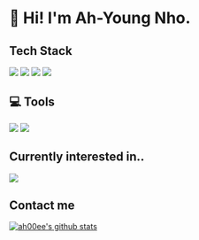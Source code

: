 # 👋 Hi! I'm Ah-Young Nho.

## Tech Stack
<img src="https://img.shields.io/badge/Python-0054FF?style=flat-roundsquare&logo=Python&logoColor=white"/></a>
<img src="https://img.shields.io/badge/SQLite-blue?style=flat-roundsquare&logo=SQLite&logoColor=white"/></a>
<img src="https://img.shields.io/badge/Swift-orange?style=flat-roundsquare&logo=Swift&logoColor=white"/>
<img src="https://img.shields.io/badge/Java-red?style=flat-roundsquare&logo=Java&logoColor=white"/>

## 💻 Tools
<img src="https://img.shields.io/badge/Xcode-black?style=flat-roundsquare&logo=Xcode&logoColor=white"/></a>
<img src="https://img.shields.io/badge/Visual Studio Code-blue?style=flat-roundsquare&logo=Visual Studio Code&logoColor=white"/>

## Currently interested in..
<img src="https://img.shields.io/badge/iOS-gray?style=flat-roundsquare&logo=iOS&logoColor=white"/></a>


## Contact me
[![ah00ee's github stats](https://github-readme-stats.vercel.app/api?username=ah00ee)](https://github.com/ah00ee)
